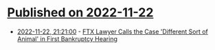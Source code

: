 # [Published on 2022-11-22](index.md)

* [2022-11-22, 21:21:00](https://yro.slashdot.org/story/22/11/22/1740248/ftx-lawyer-calls-the-case-different-sort-of-animal-in-first-bankruptcy-hearing?utm_source=rss1.0mainlinkanon&utm_medium=feed) - [FTX Lawyer Calls the Case 'Different Sort of Animal' in First Bankruptcy Hearing](https://yro.slashdot.org/story/22/11/22/1740248/ftx-lawyer-calls-the-case-different-sort-of-animal-in-first-bankruptcy-hearing?utm_source=rss1.0mainlinkanon&utm_medium=feed)
